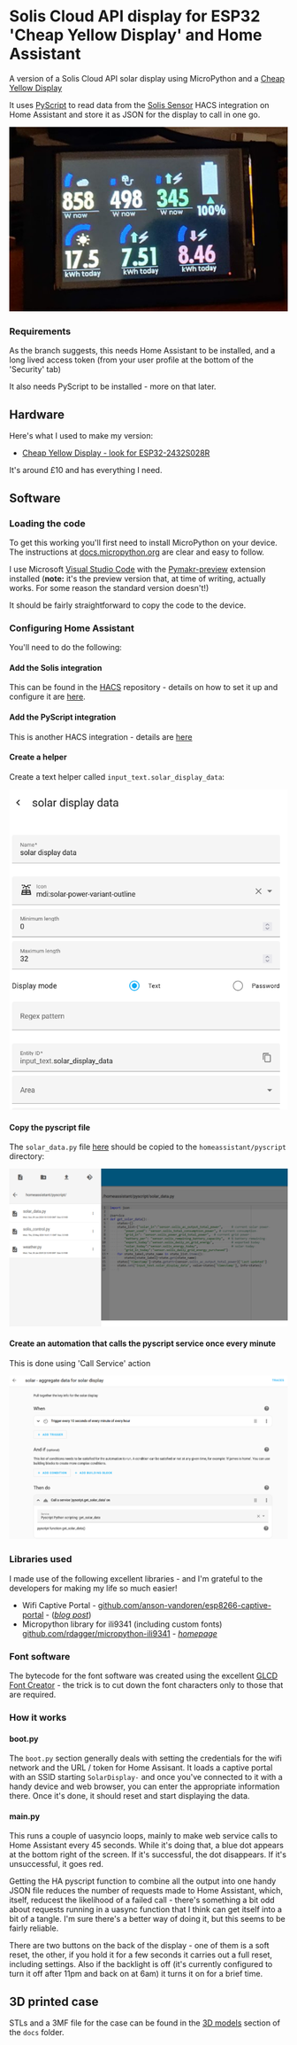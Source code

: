 # Solis Cloud API display for ESP32 'Cheap Yellow Display' and Home Assistant

A version of a Solis Cloud API solar display using MicroPython and a [Cheap Yellow Display](https://github.com/witnessmenow/ESP32-Cheap-Yellow-Display)

It uses [PyScript](https://hacs-pyscript.readthedocs.io/en/latest/) to read data from the [Solis Sensor](https://github.com/hultenvp/solis-sensor/) HACS integration on Home Assistant and store it as JSON for the display to call in one go.

![solar display for HA](docs/display.jpg)

### Requirements
As the branch suggests, this needs Home Assistant to be installed, and a long lived access token (from your user profile at the bottom of the 'Security' tab)

It also needs PyScript to be installed - more on that later.


## Hardware
Here's what I used to make my version:
- [Cheap Yellow Display - look for ESP32-2432S028R](https://www.google.com/search?q=ESP32-2432S028R)

It's around £10 and has everything I need.

## Software

### Loading the code

To get this working you'll first need to install MicroPython on your device. The instructions at [docs.micropython.org](https://docs.micropython.org/en/latest/esp32/tutorial/intro.html) are clear and easy to follow.

I use Microsoft [Visual Studio Code](https://code.visualstudio.com/) with the [Pymakr-preview](https://marketplace.visualstudio.com/items?itemName=pycom.pymakr-preview) extension installed (**note:** it's the preview version that, at time of writing, actually works. For some reason the standard version doesn't!)

It should be fairly straightforward to copy the code to the device.


### Configuring Home Assistant

You'll need to do the following:

#### Add the Solis integration
This can be found in the [HACS](https://hacs.xyz/) repository - details on how to set it up and configure it are [here](https://github.com/hultenvp/solis-sensor/).

#### Add the PyScript integration
This is another HACS integration - details are [here](https://hacs-pyscript.readthedocs.io/en/latest/)

#### Create a helper
Create a text helper called `input_text.solar_display_data`:

![create text helper](docs/solar-data-helper.png)


#### Copy the pyscript file
The `solar_data.py` file [here](pyscript/solar_data.py) should be copied to the `homeassistant/pyscript` directory:

![pyscript directory](docs/pyscript-setup.png)

#### Create an automation that calls the pyscript service once every minute

This is done using 'Call Service' action

![solar data automation](docs/solar-data-automation.png)


### Libraries used
I made use of the following excellent libraries - and I'm grateful to the developers for making my life so much easier!

- Wifi Captive Portal - [github.com/anson-vandoren/esp8266-captive-portal](https://github.com/anson-vandoren/esp8266-captive-portal) - ([*blog post*](https://ansonvandoren.com/posts/esp8266-captive-web-portal-part-1/))
- Micropython library for ili9341 (including custom fonts) [github.com/rdagger/micropython-ili9341](https://github.com/rdagger/micropython-ili9341) - [*homepage*](https://www.rototron.info/)

### Font software
The bytecode for the font software was created using the excellent [GLCD Font Creator](https://www.mikroe.com/glcd-font-creator) - the trick is to cut down the font characters only to those that are required.

### How it works

#### boot.py
The `boot.py` section generally deals with setting the credentials for the wifi network and the URL / token for Home Assisant. It loads a captive portal with an SSID starting `SolarDisplay-` and once you've connected to it with a handy device and web browser, you can enter the appropriate information there. Once it's done, it should reset and start displaying the data.

#### main.py
This runs a couple of uasyncio loops, mainly to make web service calls to Home Assistant every 45 seconds. While it's doing that, a blue dot appears at the bottom right of the screen. If it's successful, the dot disappears. If it's unsuccessful, it goes red.

Getting the HA pyscript function to combine all the output into one handy JSON file reduces the number of requests made to Home Assistant, which, itself, reducest the likelihood of a failed call - there's something a bit odd about requests running in a uasync function that I think can get itself into a bit of a tangle. I'm sure there's a better way of doing it, but this seems to be fairly reliable.

There are two buttons on the back of the display - one of them is a soft reset, the other, if you hold it for a few seconds it carries out a full reset, including settings. Also if the backlight is off (it's currently configured to turn it off after 11pm and back on at 6am) it turns it on for a brief time.

## 3D printed case

STLs and a 3MF file for the case can be found in the [3D models](docs/3D%20models/) section of the `docs` folder.
